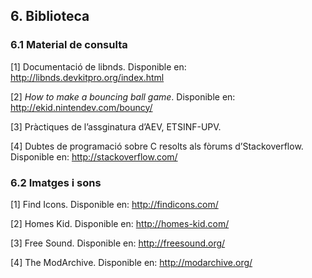 ## 6. Biblioteca

### 6.1 Material de consulta
[1] Documentació de libnds. Disponible en:
http://libnds.devkitpro.org/index.html

[2] *How to make a bouncing ball game*. Disponible en:
http://ekid.nintendev.com/bouncy/

[3] Pràctiques de l’assginatura d’AEV, ETSINF-UPV.

[4] Dubtes de programació sobre C resolts als fòrums d’Stackoverflow. Disponible en:
http://stackoverflow.com/

### 6.2 Imatges i sons
[1] Find Icons. Disponible en:
http://findicons.com/

[2] Homes Kid. Disponible en:
http://homes-kid.com/

[3] Free Sound. Disponible en:
http://freesound.org/

[4] The ModArchive. Disponible en:
http://modarchive.org/
